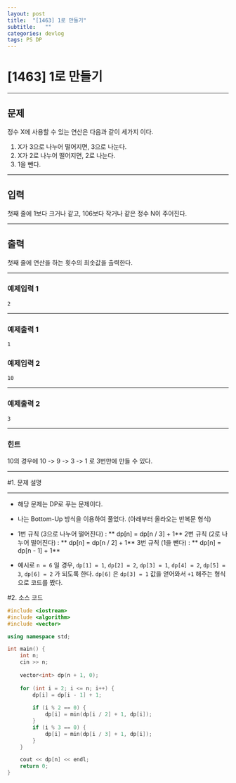 ```yaml
---
layout: post
title:  "[1463] 1로 만들기"
subtitle:   ""
categories: devlog
tags: PS DP
---
```


# [1463] 1로 만들기
***
## 문제
정수 X에 사용할 수 있는 연산은 다음과 같이 세가지 이다.
1. X가 3으로 나누어 떨어지면, 3으로 나눈다.
2. X가 2로 나누어 떨어지면, 2로 나눈다.
3. 1을 뺀다.

- - -


## 입력
첫째 줄에 1보다 크거나 같고, 106보다 작거나 같은 정수 N이 주어진다.


- - -


## 출력
첫째 줄에 연산을 하는 횟수의 최솟값을 출력한다.

- - -

### 예제입력 1
```
2
```

_ _ _


### 예제출력 1
```
1
```

### 예제입력 2
```
10
```

_ _ _


### 예제출력 2
```
3
```

- - -


### 힌트
10의 경우에 10 -> 9 -> 3 -> 1 로 3번만에 만들 수 있다.


***

#1. 문제 설명

- - -

- 해당 문제는 DP로 푸는 문제이다.
- 나는 Bottom-Up 방식을 이용하여 풀었다. (아래부터 올라오는 반복문 형식)

- 1번 규칙 (3으로 나누어 떨어진다) : ** dp[n] = dp[n / 3] + 1**
2번 규칙 (2로 나누어 떨어진다) : ** dp[n] = dp[n / 2] + 1**
3번 규칙 (1을 뺀다) : ** dp[n] = dp[n - 1] + 1**

- 예시로 `n = 6` 일 경우,
`dp[1] = 1`, `dp[2] = 2`, `dp[3] = 1`, `dp[4] = 2`, `dp[5] = 3`, `dp[6] = 2` 가 되도록 한다.
`dp[6]` 은 `dp[3] = 1` 값을 얻어와서 `+1` 해주는 형식으로 코드를 짰다.

#2. 소스 코드

```cpp
#include <iostream>
#include <algorithm>
#include <vector>

using namespace std;

int main() {
	int n;
    cin >> n;
    
	vector<int> dp(n + 1, 0);
    
	for (int i = 2; i <= n; i++) {
		dp[i] = dp[i - 1] + 1;
        
		if (i % 2 == 0) {
			dp[i] = min(dp[i / 2] + 1, dp[i]);
		}
		if (i % 3 == 0) {
			dp[i] = min(dp[i / 3] + 1, dp[i]);
		}
	}

	cout << dp[n] << endl;
	return 0;
}
```